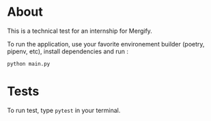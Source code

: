 # About

This is a technical test for an internship for Mergify.

To run the application, use your favorite environement builder (poetry, pipenv, etc), install dependencies and run :

```python
python main.py
```

# Tests

To run test, type `pytest` in your terminal.
